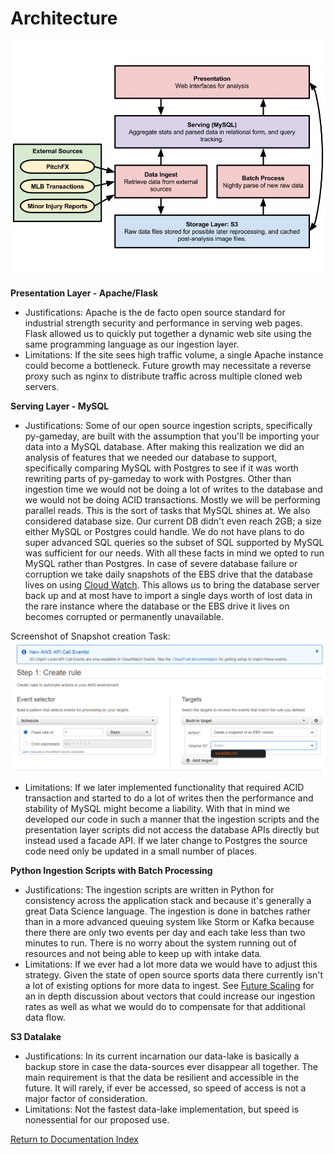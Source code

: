 # Architecture

![Architecture Diagram](images/architecture.jpg)

**Presentation Layer - Apache/Flask** 

- Justifications: Apache is the de facto open source standard for industrial strength security and performance in serving web pages. Flask allowed us to quickly put together a dynamic web site using the same programming language as our ingestion layer.
- Limitations: If the site sees high traffic volume, a single Apache instance could become a bottleneck. Future growth may necessitate a reverse proxy such as nginx to distribute traffic across multiple cloned web servers.

**Serving Layer - MySQL**

- Justifications: Some of our open source ingestion scripts, specifically py-gameday, are built with the assumption that you'll be importing your data into a MySQL database. After making this realization we did an analysis of features that we needed our database to support, specifically comparing MySQL with Postgres to see if it was worth rewriting parts of py-gameday to work with Postgres. Other than ingestion time we would not be doing a lot of writes to the database and we would not be doing ACID transactions. Mostly we will be performing parallel reads. This is the sort of tasks that MySQL shines at. We also considered database size. Our current DB didn't even reach 2GB; a size either MySQL or Postgres could handle. We do not have plans to do super advanced SQL queries so the subset of SQL supported by MySQL was sufficient for our needs. With all these facts in mind we opted to run MySQL rather than Postgres. In case of severe database failure or corruption we take daily snapshots of the EBS drive that the database lives on using [Cloud Watch](http://docs.aws.amazon.com/AmazonCloudWatch/latest/events/TakeScheduledSnapshot.html). This allows us to bring the database server back up and at most have to import a single days worth of lost data in the rare instance where the database or the EBS drive it lives on becomes corrupted or permanently unavailable.  

Screenshot of Snapshot creation Task:
![Creating Daily Snapshot Schedule](images/daily_snap_shot_creation.png)

- Limitations: If we later implemented functionality that required ACID transaction and started to do a lot of writes then the performance and stability of MySQL might become a liability. With that in mind we developed our code in such a manner that the ingestion scripts and the presentation layer scripts did not access the database APIs directly but instead used a facade API. If we later change to Postgres the source code need only be updated in a small number of places.

**Python Ingestion Scripts with Batch Processing**

- Justifications: The ingestion scripts are written in Python for consistency across the application stack and because it's generally a great Data Science language. The ingestion is done in batches rather than in a more advanced queuing system like Storm or Kafka because there there are only two events per day and each take less than two minutes to run. There is no worry about the system running out of resources and not being able to keep up with intake data.
- Limitations: If we ever had a lot more data we would have to adjust this strategy. Given the state of open source sports data there currently isn't a lot of existing options for more data to ingest. See [Future Scaling](future_scaling.md) for an in depth discussion about vectors that could increase our ingestion rates as well as what we would do to compensate for that additional data flow.

**S3 Datalake**

- Justifications: In its current incarnation our data-lake is basically a backup store in case the data-sources ever disappear all together. The main requirement is that the data be resilient and accessible in the future. It will rarely, if ever be accessed, so speed of access is not a major factor of consideration.
- Limitations: Not the fastest data-lake implementation, but speed is nonessential for our proposed use.

[Return to Documentation Index](index.md)

